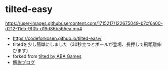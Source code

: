 # tilted-easy

https://user-images.githubusercontent.com/1715217/122675049-b7cf6a00-d212-11eb-9f0b-d19d86b565ea.mp4

- https://codeforkosen.github.io/tilted-easy/
- tiltedを少し簡単にしました（30秒立つとボールが登場、長押しで飛距離伸びます）
- forked from [tilted by ABA Games](https://github.com/abagames/crisp-game-lib/tree/master/docs/tilted)
- [解説ブログ](https://fukuno.jig.jp/3251)
